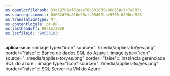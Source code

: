 ```yaml
---
ms.openlocfilehash: 93d18701af52aaa76d591035e068158c1c7a933c
ms.sourcegitcommit: 03662d76a816e98cfc85462cbe9705f6890ed638
ms.translationtype: MT
ms.contentlocale: pt-BR
ms.lasthandoff: 09/15/2020
ms.locfileid: "90533193"
---
```

<Token>**aplica-se a:** :::image type="icon" source="../media/applies-to/yes.png" border="false"::: Banco de dados SQL do Azure :::image type="icon" source="../media/applies-to/yes.png" border="false"::: instância gerenciada SQL do azure :::image type="icon" source="../media/applies-to/yes.png" border="false"::: SQL Server na VM do Azure</Token> 
